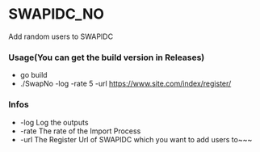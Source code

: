 # SWAPIDC_NO
Add random users to SWAPIDC

### Usage(You can get the build version in Releases)
* go build
* ./SwapNo -log -rate 5 -url https://www.site.com/index/register/

### Infos
* -log Log the outputs
* -rate The rate of the Import Process
* -url The Register Url of SWAPIDC which you want to add users to~~~